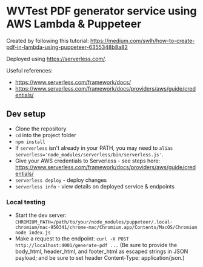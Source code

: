 # WVTest PDF generator service using AWS Lambda & Puppeteer

Created by following this tutorial: https://medium.com/swlh/how-to-create-pdf-in-lambda-using-puppeteer-6355348b8a82

Deployed using https://serverless.com/.

Useful references:

- https://www.serverless.com/framework/docs/
- https://www.serverless.com/framework/docs/providers/aws/guide/credentials/


## Dev setup

- Clone the repository
- `cd` into the project folder
- `npm install`
- If `serverless` isn't already in your PATH, you may need to `alias serverless='node_modules/serverless/bin/serverless.js'`.
- Give your AWS credentials to Serverless - see steps here: https://www.serverless.com/framework/docs/providers/aws/guide/credentials/
- `serverless deploy` - deploy changes
- `serverless info` - view details on deployed service & endpoints


### Local testing

- Start the dev server: `CHROMIUM_PATH=/path/to/your/node_modules/puppeteer/.local-chromium/mac-950341/chrome-mac/Chromium.app/Contents/MacOS/Chromium node index.js`
- Make a request to the endpoint: `curl -X POST http://localhost:4001/generate-pdf ...` (Be sure to provide the body_html, header_html, and footer_html as escaped strings in JSON payload; and be sure to set header Content-Type: application/json.)
